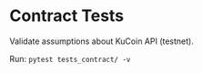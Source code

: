 # Contract Tests

Validate assumptions about KuCoin API (testnet).

Run: `pytest tests_contract/ -v`

